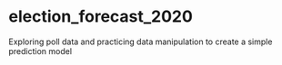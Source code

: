 # election_forecast_2020
Exploring poll data and practicing data manipulation to create a simple prediction model
